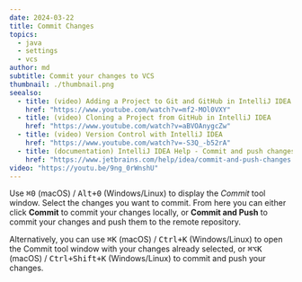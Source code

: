 ```yaml
---
date: 2024-03-22
title: Commit Changes
topics:
  - java
  - settings
  - vcs
author: md
subtitle: Commit your changes to VCS
thumbnail: ./thumbnail.png
seealso:
  - title: (video) Adding a Project to Git and GitHub in IntelliJ IDEA
    href: "https://www.youtube.com/watch?v=mf2-MOl0VXY"
  - title: (video) Cloning a Project from GitHub in IntelliJ IDEA
    href: "https://www.youtube.com/watch?v=aBVOAnygcZw"
  - title: (video) Version Control with IntelliJ IDEA
    href: "https://www.youtube.com/watch?v=-S3Q_-b52rA"
  - title: (documentation) IntelliJ IDEA Help - Commit and push changes to Git repository
    href: "https://www.jetbrains.com/help/idea/commit-and-push-changes.html"
video: "https://youtu.be/9ng_0rWnshU"
---
```


Use <kbd>⌘0</kbd> (macOS) / <kbd>Alt+0</kbd> (Windows/Linux) to display the _Commit_ tool window. Select the changes you want to commit. From here you can either click **Commit** to commit your changes locally, or **Commit and Push** to commit your changes and push them to the remote repository.

Alternatively, you can use <kbd>⌘K</kbd> (macOS) / <kbd>Ctrl+K</kbd> (Windows/Linux) to open the Commit tool window with your changes already selected, or <kbd>⌘⌥K</kbd> (macOS) / <kbd>Ctrl+Shift+K</kbd> (Windows/Linux) to commit and push your changes.
